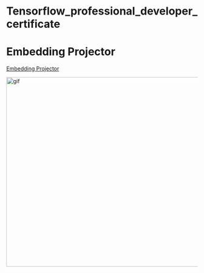 # Tensorflow_professional_developer_certificate
# Embedding Projector 
[Embedding Projector](https://projector.tensorflow.org/) 
<p><img align="center" alt="gif" src="https://user-images.githubusercontent.com/119727641/221575908-beb33359-a74f-4903-91af-56cf5bd1c327.gif" width="1800" height="500" /></p>

